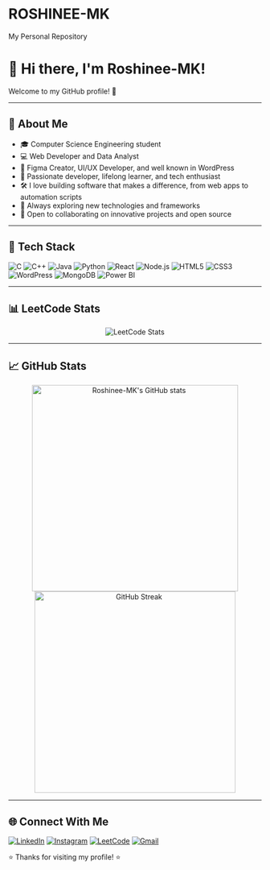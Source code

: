 # ROSHINEE-MK
My Personal Repository

# 👋 Hi there, I'm Roshinee-MK!

Welcome to my GitHub profile! 🚀

---

## 💫 About Me

- 🎓 Computer Science Engineering student
- 💻 Web Developer and Data Analyst
- 🎨 Figma Creator, UI/UX Developer, and well known in WordPress
- 🌱 Passionate developer, lifelong learner, and tech enthusiast
- 🛠️ I love building software that makes a difference, from web apps to automation scripts
- 🚀 Always exploring new technologies and frameworks
- 🤝 Open to collaborating on innovative projects and open source

---

## 🚀 Tech Stack

![C](https://img.shields.io/badge/-C-A8B9CC?logo=c&logoColor=white&style=for-the-badge)
![C++](https://img.shields.io/badge/-C++-00599C?logo=c%2B%2B&logoColor=white&style=for-the-badge)
![Java](https://img.shields.io/badge/-Java-007396?logo=java&logoColor=white&style=for-the-badge)
![Python](https://img.shields.io/badge/-Python-3776AB?logo=python&logoColor=white&style=for-the-badge)
![React](https://img.shields.io/badge/-React-61DAFB?logo=react&logoColor=black&style=for-the-badge)
![Node.js](https://img.shields.io/badge/-Node.js-339933?logo=node.js&logoColor=white&style=for-the-badge)
![HTML5](https://img.shields.io/badge/-HTML5-E34F26?logo=html5&logoColor=white&style=for-the-badge)
![CSS3](https://img.shields.io/badge/-CSS3-1572B6?logo=css3&logoColor=white&style=for-the-badge)
![WordPress](https://img.shields.io/badge/-WordPress-21759B?logo=wordpress&logoColor=white&style=for-the-badge)
![MongoDB](https://img.shields.io/badge/-MongoDB-47A248?logo=mongodb&logoColor=white&style=for-the-badge)
![Power BI](https://img.shields.io/badge/-Power%20BI-F2C811?logo=powerbi&logoColor=black&style=for-the-badge)

---

## 📊 LeetCode Stats

<p align="center">
  <img src="https://leetcard.jacoblin.cool/Roshinee_MK?theme=radical&font=Cambo&ext=contest" alt="LeetCode Stats"/>
</p>

---

## 📈 GitHub Stats

<p align="center">
  <img src="https://github-readme-stats.vercel.app/api?username=Roshinee-MK&show_icons=true&theme=tokyonight" alt="Roshinee-MK's GitHub stats" width="410"/>
  <img src="https://github-readme-streak-stats.herokuapp.com/?user=Roshinee-MK&theme=tokyonight" alt="GitHub Streak" width="400"/>
</p>

---

## 🌐 Connect With Me

[![LinkedIn](https://img.shields.io/badge/-LinkedIn-0A66C2?logo=linkedin&logoColor=white&style=for-the-badge)](https://www.linkedin.com/in/roshinee-mk2316/)
[![Instagram](https://img.shields.io/badge/-Instagram-E4405F?logo=instagram&logoColor=white&style=for-the-badge)](https://www.instagram.com/i_roshinee_mk/?hl=en)
[![LeetCode](https://img.shields.io/badge/-LeetCode-FFA116?logo=leetcode&logoColor=white&style=for-the-badge)](https://leetcode.com/u/Roshinee_MK/)
[![Gmail](https://img.shields.io/badge/-Gmail-D14836?logo=gmail&logoColor=white&style=for-the-badge)](mailto:roshineemuthukumaran53@gmail.com)

⭐️ Thanks for visiting my profile! ⭐️
